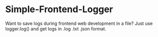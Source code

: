 # Simple-Frontend-Logger
Want to save logs during frontend web development in a file? Just use logger.log() and get logs in .log .txt .json format.
